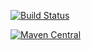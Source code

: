 
[![Build Status](https://travis-ci.org/aispl/ais-tools-apivisitor.svg?branch=master)](https://travis-ci.org/aispl/ais-tools-apivisitor)

[![Maven Central](https://img.shields.io/maven-central/v/pl.ais.tools/ais-tools-apivisitor.svg)](https://maven-badges.herokuapp.com/maven-central/pl.ais.tools/ais-tools-apivisitor)
